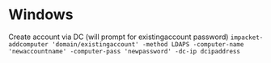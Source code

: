 # Windows

Create account via DC (will prompt for existingaccount password)
`impacket-addcomputer 'domain/existingaccount' -method LDAPS -computer-name 'newaccountname' -computer-pass 'newpassword' -dc-ip dcipaddress`
